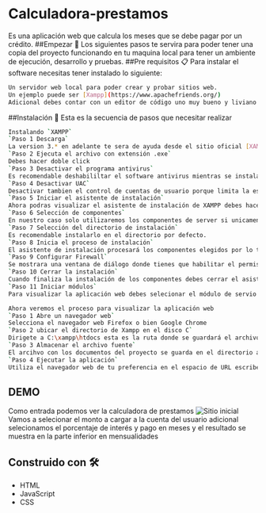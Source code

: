 # Calculadora-prestamos
Es una aplicación web que calcula los meses que se debe pagar por un crédito.
##Empezar :rocket:
Los siguientes pasos te servira para poder tener una copia del proyecto funcionando en tu maquina local para tener un ambiente de ejecución, desarrollo y pruebas.
##Pre requisitos :clipboard:
Para instalar el software necesitas tener instalado lo siguiente:

```bash
Un servidor web local para poder crear y probar sitios web.
Un ejemplo puede ser [Xampp](https://www.apachefriends.org/) 
Adicional debes contar con un editor de código uno muy bueno y liviano es [Sublime Text](https://www.sublimetext.com/)
```
##Instalación :wrench:
Esta es la secuencia de pasos que necesitar realizar
```bash
Instalando `XAMPP`
`Paso 1 Descarga`
La version 3.* en adelante te sera de ayuda desde el sitio oficial [XAMPP](https://www.apachefriends.org/)
`Paso 2 Ejecuta el archivo con extensión .exe`
Debes hacer doble click
`Paso 3 Desactivar el programa antivirus`
Es recomendable deshabililtar el software antivirus mientras se instala el programa porque podria detener la ejecucion de instalación.
`Paso 4 Desactivar UAC`
Desactivar tambien el control de cuentas de usuario porque limita la escritura en el disco de la mquina local, te recomiendo ver [Desactivar UAC](https://www.autodesk.es/support/technical/article/caas/sfdcarticles/sfdcarticles/ESP/How-to-turn-off-User-Account-Control-in-Windows.html)
`Paso 5 Iniciar el asistente de instalación`
Ahora podras visualizar el asistente de instalación de XAMPP debes hacer click en next.
`Paso 6 Selección de componentes`
En nuestro caso solo utilizaremos los componentes de server si unicamente queremos visualizar la aplicación. Si eres desarrollador debes elegir lenguajes de programación.
`Paso 7 Selección del directorio de instalación`
Es recomendable instalarlo en el directorio por defecto.
`Paso 8 Inicia el proceso de instalación`
El asistente de instalación procesará los componentes elegidos por lo tanto tomará algunos minutos hasta finalizar la instalación el progreso se visualiza en la barra de color verde.
`Paso 9 Configurar Firewall`
Se mostrara una ventana de diálogo donde tienes que habilitar el permiso para que el servidor de apache pueda ejecutarse debes seleccionar redes privadas, la opción de redes publicas no se recomienda por ser vulnerables ataques.
`Paso 10 Cerrar la instalación`
Cuando finaliza la instalación de los componentes debes cerrar el asistente en el botón Finish. Para visualizar el panel de configuración seleciona la casilla para iniciarlo.
`Paso 11 Iniciar módulos`
Para visualizar la aplicación web debes selecionar el módulo de servio apache en actions elegir start.
```
```bash
Ahora veremos el proceso para visualizar la aplicación web
`Paso 1 Abre un navegador web`
Selecciona el navegador web Firefox o bien Google Chrome
`Paso 2 ubicar el directorio de Xampp en el disco C`
Dirigete a C:\xampp\htdocs esta es la ruta donde se guardará el archivo fuente del proyecto 
`Paso 3 Almacenar el archivo fuente`
El arcihvo con los documentos del proyecto se guarda en el directorio anterior para poder ejecutar la aplcación,  esa ruta la usa el servidor por defecto para las aplicaciones y sitios web.
`Paso 4 Ejecutar la aplicación`
Utiliza el navegador web de tu preferencia en el espacio de URL escribe la ruta donde se encuentra el proyecto [Ruta](http://localhost/Calculadora de prestamos/src/)
```
## DEMO
Como entrada podemos ver la calculadora de prestamos
![Sitio inicial](https://drive.google.com/file/d/1rNyOAbtxZ_P9yek22vU0am48CLY8Sesn/view?usp=share_link)
Vamos a selecionar el monto a cargar a la cuenta del usuario adicional selecionamos el porcentaje de interés y pago en meses y el resultado se muestra en la parte inferior en mensualidades

## Construido con :hammer_and_wrench:
+  HTML
+ JavaScript
+ CSS
